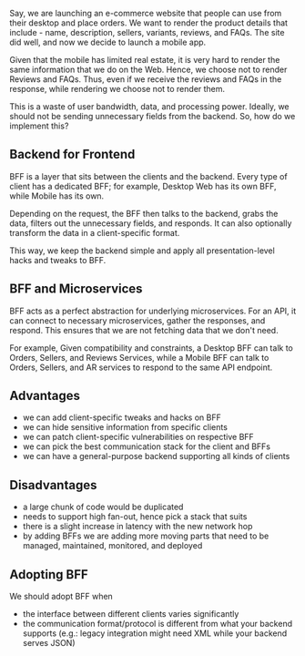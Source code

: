 Say, we are launching an e-commerce website that people can use from their desktop and place orders. We want to render the product details that include - name, description, sellers, variants, reviews, and FAQs. The site did well, and now we decide to launch a mobile app.

Given that the mobile has limited real estate, it is very hard to render the same information that we do on the Web. Hence, we choose not to render Reviews and FAQs. Thus, even if we receive the reviews and FAQs in the response, while rendering we choose not to render them.

This is a waste of user bandwidth, data, and processing power. Ideally, we should not be sending unnecessary fields from the backend. So, how do we implement this?

## Backend for Frontend

BFF is a layer that sits between the clients and the backend. Every type of client has a dedicated BFF; for example, Desktop Web has its own BFF, while Mobile has its own.

Depending on the request, the BFF then talks to the backend, grabs the data, filters out the unnecessary fields, and responds. It can also optionally transform the data in a client-specific format.

This way, we keep the backend simple and apply all presentation-level hacks and tweaks to BFF.

## BFF and Microservices

BFF acts as a perfect abstraction for underlying microservices. For an API, it can connect to necessary microservices, gather the responses, and respond. This ensures that we are not fetching data that we don't need.

For example, Given compatibility and constraints, a Desktop BFF can talk to Orders, Sellers, and Reviews Services, while a Mobile BFF can talk to Orders, Sellers, and AR services to respond to the same API endpoint.

## Advantages

- we can add client-specific tweaks and hacks on BFF
- we can hide sensitive information from specific clients
- we can patch client-specific vulnerabilities on respective BFF
- we can pick the best communication stack for the client and BFFs
- we can have a general-purpose backend supporting all kinds of clients

## Disadvantages

- a large chunk of code would be duplicated
- needs to support high fan-out, hence pick a stack that suits
- there is a slight increase in latency with the new network hop
- by adding BFFs we are adding more moving parts that need to be managed, maintained, monitored, and deployed

## Adopting BFF

We should adopt BFF when

- the interface between different clients varies significantly
- the communication format/protocol is different from what your backend supports (e.g.: legacy integration might need XML while your backend serves JSON)